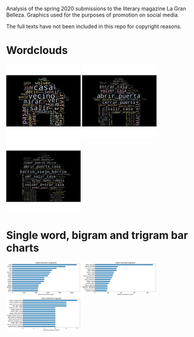 Analysis of the spring 2020 submissions to the literary magazine La Gran Belleza. Graphics used for the purposes of promotion on social media.

The full texts have not been included in this repo for copyright reasons.

# Wordclouds
<img src="figures/unigrams_cloud.jpg" width="200" />
<img src="figures/bigrams_cloud.jpg" width="200"  />
<img src="figures/trigrams_cloud.jpg" width="200" />

# Single word, bigram and trigram bar charts
<img src="figures/unigrams_bar.jpg" width="200"  />
<img src="figures/bigrams_bar.jpg" width="200"  />
<img src="figures/trigrams_bar.jpg" width="200"  />
